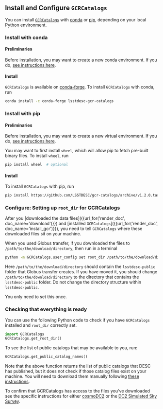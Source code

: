 <!--- Do not delete this line, it is needed for jinja_markdown to render this page correctly -->
## Install and Configure `GCRCatalogs`

You can install [`GCRCatalogs`](https://github.com/LSSTDESC/gcr-catalogs) with [conda](https://docs.conda.io/) or [pip](https://pip.pypa.io/),
depending on your local Python environment.

### Install with conda

#### Preliminaries

Before installation, you may want to create a new conda environment.
If you do,
[see instructions here](https://docs.conda.io/projects/conda/en/latest/user-guide/tasks/manage-environments.html).

#### Install

`GCRCatalogs` is available on [conda-forge](https://conda-forge.org/).
To install `GCRCatalogs` with conda, run

```bash
conda install -c conda-forge lsstdesc-gcr-catalogs
```

### Install with pip

#### Preliminaries

Before installation, you may want to create a new virtual environment.
If you do,
[see instructions here](https://packaging.python.org/guides/installing-using-pip-and-virtual-environments/#creating-a-virtual-environment).

You may want to first install `wheel`,
which will allow pip to fetch pre-built binary files.
To install `wheel`, run

```bash
pip install wheel  # optional
```

#### Install

To install `GCRCatalogs` with pip, run

```bash
pip install https://github.com/LSSTDESC/gcr-catalogs/archive/v1.2.0.tar.gz#egg=GCRCatalogs[full]
```

### Configure: Setting up `root_dir` for GCRCatalogs

After you [downloaded the data files]({{url_for('render_doc', doc_name='download')}}) and [installed `GCRCatalogs`]({{url_for('render_doc', doc_name='install_gcr')}}),
you need to tell `GCRCatalogs` where these downloaded files sit on your machine.

When you used Globus transfer, if you downloaded the files to `/path/to/the/download/directory`, then run in a terminal

```bash
python -m GCRCatalogs.user_config set root_dir /path/to/the/download/directory
```

Here `/path/to/the/download/directory` should contain the `lsstdesc-public` folder that Globus transfer creates.
If you have moved it, you should change `/path/to/the/download/directory` to the directory that contains the `lsstdesc-public` folder.
Do not change the directory structure within `lsstdesc-public`.

You only need to set this once.

### Checking that everything is ready

You can use the following Python code to check if you have `GCRCatalogs` installed and `root_dir` correctly set.

```python
import GCRCatalogs
GCRCatalogs.get_root_dir()
```

To see the list of public catalogs that may be available to you, run:

```python
GCRCatalogs.get_public_catalog_names()
```

Note that the above function returns the list of public catalogs that DESC has published,
but it does not check if those catalog files exist on your machine.
You will need to download them manually following [these instructions](download).

To confirm that GCRCatalogs has access to the files you've downloaded see the specific instructions for either [cosmoDC2](cosmodc2) or the [DC2 Simulated Sky Survey](dc2_sim_sky_survey).
